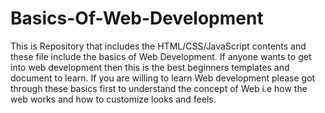 # Basics-Of-Web-Development
This is Repository that includes the HTML/CSS/JavaScript contents and these file include the basics of Web Development. If anyone wants to get into web development then this is the best beginners templates and document to learn. If you are willing to learn Web development please got through these basics first to understand the concept of Web i.e how the web works and how to customize looks and feels.
